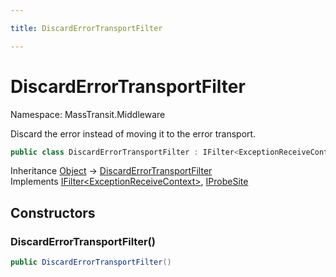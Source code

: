 ```yaml
---

title: DiscardErrorTransportFilter

---
```


# DiscardErrorTransportFilter

Namespace: MassTransit.Middleware

Discard the error instead of moving it to the error transport.

```csharp
public class DiscardErrorTransportFilter : IFilter<ExceptionReceiveContext>, IProbeSite
```

Inheritance [Object](https://learn.microsoft.com/en-us/dotnet/api/system.object) → [DiscardErrorTransportFilter](../masstransit-middleware/discarderrortransportfilter)<br/>
Implements [IFilter\<ExceptionReceiveContext\>](../../masstransit-abstractions/masstransit/ifilter-1), [IProbeSite](../../masstransit-abstractions/masstransit/iprobesite)

## Constructors

### **DiscardErrorTransportFilter()**

```csharp
public DiscardErrorTransportFilter()
```
